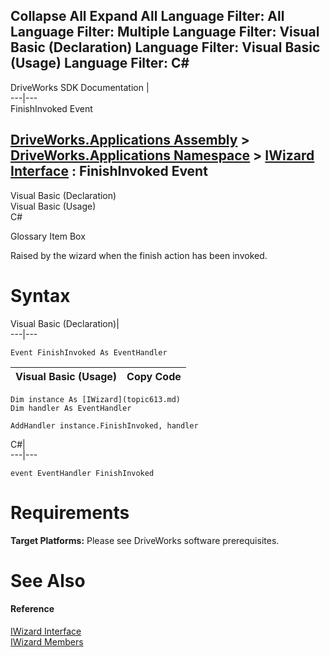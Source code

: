 Collapse All Expand All Language Filter: All  Language Filter: Multiple  Language Filter: Visual Basic (Declaration) Language Filter: Visual Basic (Usage) Language Filter: C#  
---  
DriveWorks SDK Documentation  |   
---|---  
FinishInvoked Event   
  
[DriveWorks.Applications Assembly](topic13.md) > [DriveWorks.Applications Namespace](topic16.md) > [IWizard Interface](topic613.md) : FinishInvoked Event  
---  
  
Visual Basic (Declaration)    
Visual Basic (Usage)    
C# 

Glossary Item Box

Raised by the wizard when the finish action has been invoked. 

# Syntax

Visual Basic (Declaration)|   
---|---  
      
    
    Event FinishInvoked As EventHandler  
  
Visual Basic (Usage)| Copy Code  
---|---  
      
    
    Dim instance As [IWizard](topic613.md)
    Dim handler As EventHandler
     
    AddHandler instance.FinishInvoked, handler  
  
C#|   
---|---  
      
    
    event EventHandler FinishInvoked  
  
# Requirements

**Target Platforms:** Please see DriveWorks software prerequisites.

# See Also

#### Reference

[IWizard Interface](topic613.md)   
[IWizard Members](topic614.md)



